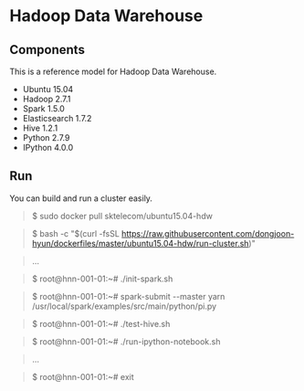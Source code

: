 Hadoop Data Warehouse
====================

Components
----------
This is a reference model for Hadoop Data Warehouse.

* Ubuntu 15.04
* Hadoop 2.7.1
* Spark 1.5.0
* Elasticsearch 1.7.2
* Hive 1.2.1
* Python 2.7.9
* IPython 4.0.0

Run
---
You can build and run a cluster easily.

> $ sudo docker pull sktelecom/ubuntu15.04-hdw

> $ bash -c "$(curl -fsSL https://raw.githubusercontent.com/dongjoon-hyun/dockerfiles/master/ubuntu15.04-hdw/run-cluster.sh)"

> ...

> $ root@hnn-001-01:~# ./init-spark.sh 

> $ root@hnn-001-01:~# spark-submit --master yarn /usr/local/spark/examples/src/main/python/pi.py

> $ root@hnn-001-01:~# ./test-hive.sh 

> $ root@hnn-001-01:~# ./run-ipython-notebook.sh

> ...

> $ root@hnn-001-01:~# exit
